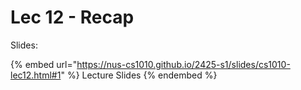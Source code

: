# Lec  12 - Recap

Slides:

{% embed url="https://nus-cs1010.github.io/2425-s1/slides/cs1010-lec12.html#1" %}
Lecture Slides
{% endembed %}
